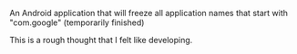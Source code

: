 An Android application that will freeze all application names that start 
with "com.google" (temporarily finished)

This is a rough thought that I felt like developing.
